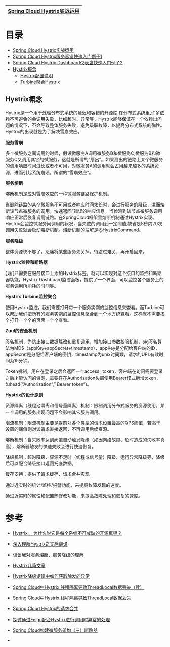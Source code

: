 [Spring Cloud Hystrix实战运用](https://weread.qq.com/web/reader/71d32370716443e271df020ka5b325d0225a5bfc9e0772d)|
---|

# 目录
* [Spring Cloud Hystrix实战运用](https://weread.qq.com/web/reader/71d32370716443e271df020kd67323c0227d67d8ab4fb04)
* [Spring Cloud Hystrix服务容错快速入门例子1](https://mrbird.cc/Spring-Cloud-Hystrix-Circuit-Breaker.html)
* [Spring Cloud Hystrix Dashboard仪表盘快速入门例子2](https://mrbird.cc/Spring-Cloud-Hystrix-Dashboard.html)
* [Hystrix概念](#Hystrix概念)
  * [Hystrix配置说明](https://weread.qq.com/web/reader/71d32370716443e271df020kd67323c0227d67d8ab4fb04) 
  * [Turbine聚合Hystrix](https://weread.qq.com/web/reader/71d32370716443e271df020kd67323c0227d67d8ab4fb04)



## Hystrix概念

Hystrix是一个用于处理分布式系统的延迟和容错的开源库,在分布式系统里,许多依赖不可避兔的会调用失败，比如超时、异常等，Hystrix能够保证在一个依赖出问题的情况下，不会导致整体服务失败，避免级联故障，以提高分布式系统的弹性。Hystrix的出现就是为了解决雪崩效应。

**服务雪崩**

多个微服务之间调用的时候，假设微服务A调用微服务B和微服务C,微服务B和微服务C又调用其它的微服务，这就是所谓的“扇出”。如果扇出的链路上某个微服务的调用响应时间过长或者不可用，对微服务A的调用就会占用越来越多的系统资源，进而引起系统崩溃，所谓的”雪崩效应”。

**服务熔断**

熔断机制是应对雪崩效应的一种微服务链路保护机制。

当删除链路的某个微服务不可用或者响应时间太长时，会进行服务的降级，进而熔断该节点微服务的调用，快速返回”错误的响应信息。当检测到该节点微服务调用响应正常后恢复调用链路。在SpringCloud框架里熔断机制通过Hystrix实现。Hystrix会监控微服务间调用的状况，当失败的调用到一定阈值,缺省是5秒内20次调用失败就会启动熔断机制。熔断机制的注解是@HystrixCommand。

**服务降级**

整体资源快不够了，忍痛将某些服务先关掉，待渡过难关，再开启回来。

**Hystrix监控和断路器**

我们只需要在服务接口上添加Hystrix标签，就可以实现对这个接口的监控和断路器功能。Hystrix Dashboard监控面板，提供了一个界面，可以监控各个服务上的服务调用所消耗的时间等。

**Hystrix Turbine监控聚合**

使用Hystrix监控，我们需要打开每一个服务实例的监控信息来查看。而Turbine可以帮助我们把所有的服务实例的监控信息聚合到一个地方统查看。这样就不需要挨个打开一个个的页面一个个查看。

**Zuul的安全机制**

签名机制，为防止接口数据篡改和重复调用，增加接口参数校验机制，sig签名算法为MD5（appKey+appSecret+timestamp），appKey是分配给客户端的ID，appSecret是分配给客户端的密钥，timestamp为unix时间戳，请求的URL有效时间为15分钟。

Token机制，用户在登录之后会返回一个access_ token，客户端在访问需要登录之后才能访问的资源，需要在在Authorization头部使用Bearer模式新增token，如head(“Authorization”,” Bearer token”)。

**Hystrix的设计原则**

资源隔离（线程池隔离和信号量隔离）机制：限制调用分布式服务的资源使用，某一个调用的服务出现问题不会影响其它服务调用。

限流机制：限流机制主要是提前对各个类型的请求设置最高的QPS阈值，若高于设置的阈值则对该请求直接返回，不再调用后续资源。

熔断机制：当失败率达到阀值自动触发降级（如因网络故障、超时造成的失败率真高），熔断器触发的快速失败会进行快速恢复。

降级机制：超时降级、资源不足时（线程或信号量）降级、运行异常降级等，降级后可以配合降级接口返回托底数据。

缓存支持：提供了请求缓存、请求合并实现。

通过近实时的统计/监控/报警功能，来提高故障发现的速度。

通过近实时的属性和配置热修改功能，来提高故障处理和恢复的速度。



# 参考
* [Hystrix ，为什么说它是每个系统不可或缺的开源框架？](https://zhuanlan.zhihu.com/p/34304136)
* [深入理解Hystrix之文档翻译](https://zhuanlan.zhihu.com/p/28523060)
* [谈谈我对服务熔断、服务降级的理解](https://blog.csdn.net/guwei9111986/article/details/51649240)
* [Hystrix几篇文章](https://segmentfault.com/u/yedge/articles)

* [Hystrix降级逻辑中如何获取触发的异常](http://blog.didispace.com/hystrix-fallback-cause-exception/)
* [Spring Cloud中Hystrix 线程隔离导致ThreadLocal数据丢失（续）](http://blog.didispace.com/Spring-Cloud%E4%B8%ADHystrix-%E7%BA%BF%E7%A8%8B%E9%9A%94%E7%A6%BB%E5%AF%BC%E8%87%B4ThreadLocal%E6%95%B0%E6%8D%AE%E4%B8%A2%E5%A4%B1%EF%BC%88%E7%BB%AD%EF%BC%89/)
* [Spring Cloud中Hystrix 线程隔离导致ThreadLocal数据丢失](http://blog.didispace.com/Spring-Cloud%E4%B8%ADHystrix-%E7%BA%BF%E7%A8%8B%E9%9A%94%E7%A6%BB%E5%AF%BC%E8%87%B4ThreadLocal%E6%95%B0%E6%8D%AE%E4%B8%A2%E5%A4%B1/)
* [Spring Cloud Hystrix的请求合并](http://blog.didispace.com/spring-cloud-hystrix-request-collapse/)
* [探讨通过Feign配合Hystrix进行调用时异常的处理](http://blog.didispace.com/rencong-1/)
* [Spring Cloud构建微服务架构（三）断路器](http://blog.didispace.com/springcloud3/)
* []()
